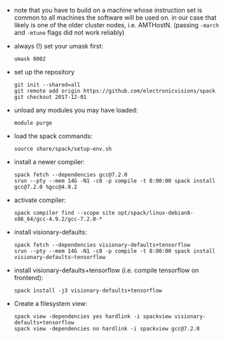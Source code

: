 - note that you have to build on a machine whose instruction set is
  common to all machines the software will be used on.  in our case
  that likely is one of the older cluster nodes, i.e. AMTHostN.
  (passing `-march` and `-mtune` flags did not work reliably)

- always (!) set your umask first:
  ```
  umask 0002
  ```

- set up the repository
  ```
  git init --shared=all
  git remote add origin https://github.com/electronicvisions/spack
  git checkout 2017-12-01
  ```

- unload any modules you may have loaded:
  ```
  module purge
  ```

- load the spack commands:
  ```
  source share/spack/setup-env.sh
  ```

- install a newer compiler:
  ```
  spack fetch --dependencies gcc@7.2.0
  srun --pty --mem 14G -N1 -c8 -p compile -t 8:00:00 spack install gcc@7.2.0 %gcc@4.9.2
  ```

- activate compiler:
  ```
  spack compiler find --scope site opt/spack/linux-debian8-x86_64/gcc-4.9.2/gcc-7.2.0-*
  ```

- install visionary-defaults:
  ```
  spack fetch --dependencies visionary-defaults+tensorflow
  srun --pty --mem 14G -N1 -c8 -p compile -t 8:00:00 spack install visionary-defaults~tensorflow
  ```

- install visionary-defaults+tensorflow (i.e. compile tensorflow on frontend):
  ```
  spack install -j3 visionary-defaults+tensorflow
  ```

- Create a filesystem view:
  ```
  spack view -dependencies yes hardlink -i spackview visionary-defaults+tensorflow
  spack view -dependencies no hardlink -i spackview gcc@7.2.0
  ```
